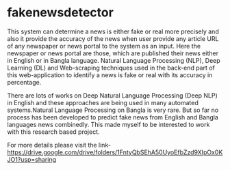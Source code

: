 # fakenewsdetector
This system can determine a news is either fake or real more precisely and also it provide the accuracy of the news when user provide any article URL of any newspaper or news portal to the system as an input. Here the newspaper or news portal are those, which are published their news either in English or in Bangla language. Natural Language Processing (NLP), Deep Learning (DL) and Web-scraping techniques used in the back-end part of this web-application to identify a news is fake or real with its accuracy in percentage.

There are lots of works on Deep Natural Language Processing (Deep NLP) in English and these approaches are being used in many automated systems.Natural Language Processing on Bangla is very rare. But so far no process has been developed to predict fake news from English and Bangla languages news combinedly. This made myself to be interested to work with this research based project.

For more details please visit the link-
https://drive.google.com/drive/folders/1FntyQbSEhA50UyoEfbZzd9XIpOx0KJO1?usp=sharing

